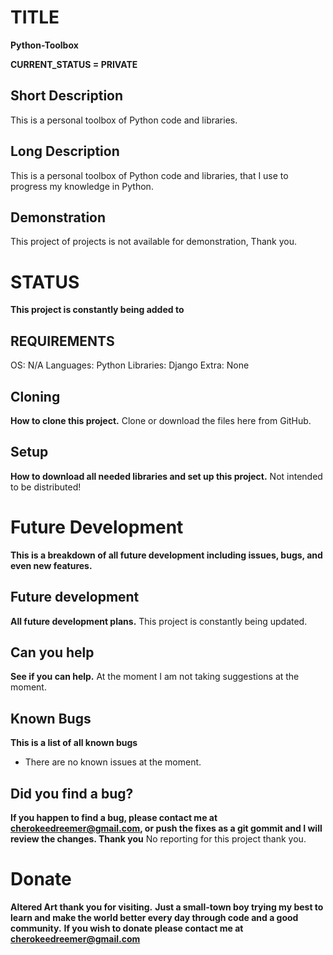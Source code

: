  # TITLE
**Python-Toolbox**

  **CURRENT_STATUS = PRIVATE**
  
  ## Short Description
  This is a personal toolbox of Python code and libraries.
  
  ## Long Description
  This is a personal toolbox of Python code and libraries, that I use to progress my knowledge in Python.
  
  ## Demonstration
  This project of projects is not available for demonstration, Thank you.



# STATUS
**This project is constantly being added to**

  ## REQUIREMENTS
  OS: N/A
  Languages: Python 
  Libraries: Django
  Extra: None 

  ## Cloning
  **How to clone this project.**
  Clone or download the files here from GitHub.
  
  
  ## Setup
  **How to download all needed libraries and set up this project.**
  Not intended to be distributed!


  

# Future Development
**This is a breakdown of all future development including issues, bugs, and even new features.**

  ## Future development
  **All future development plans.**
  This project is constantly being updated.
  
  ## Can you help
  **See if you can help.**
  At the moment I am not taking suggestions at the moment.
  ## Known Bugs
  **This is a list of all known bugs**
  * There are no known issues at the moment.
  
  ## Did you find a bug?
  **If you happen to find a bug, please contact me at cherokeedreemer@gmail.com, or push the fixes as a git gommit and I will review the changes. Thank you**
  No reporting for this project thank you.

# Donate
**Altered Art thank you for visiting.**
**Just a small-town boy trying my best to learn and make the world better every day through code and a good community.**
**If you wish to donate please contact me at cherokeedreemer@gmail.com**
